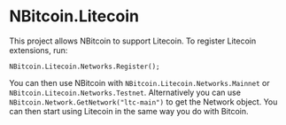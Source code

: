 # NBitcoin.Litecoin

This project allows NBitcoin to support Litecoin.
To register Litecoin extensions, run:

```
NBitcoin.Litecoin.Networks.Register();
```

You can then use NBitcoin with `NBitcoin.Litecoin.Networks.Mainnet` or `NBitcoin.Litecoin.Networks.Testnet`.
Alternatively you can use `NBitcoin.Network.GetNetwork("ltc-main")` to get the Network object.
You can then start using Litecoin in the same way you do with Bitcoin.

